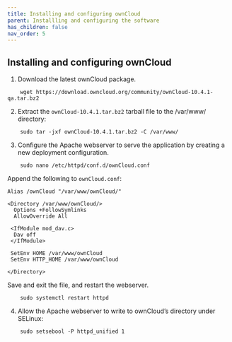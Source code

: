 ```yaml
---
title: Installing and configuring ownCloud
parent: Installling and configuring the software
has_children: false
nav_order: 5
---
```


## Installing and configuring ownCloud

1. Download the latest ownCloud package.

```shell
	wget https://download.owncloud.org/community/ownCloud-10.4.1-qa.tar.bz2
```

2. Extract the `ownCloud-10.4.1.tar.bz2` tarball file to the /var/www/ directory:

```shell
	sudo tar -jxf ownCloud-10.4.1.tar.bz2 -C /var/www/
```

3. Configure the Apache webserver to serve the application by creating a new deployment configuration. 

```shell
	sudo nano /etc/httpd/conf.d/ownCloud.conf
```

Append the following to `ownCloud.conf`:

```
Alias /ownCloud "/var/www/ownCloud/"

<Directory /var/www/ownCloud/>
  Options +FollowSymlinks
  AllowOverride All

 <IfModule mod_dav.c>
  Dav off
 </IfModule>

 SetEnv HOME /var/www/ownCloud
 SetEnv HTTP_HOME /var/www/ownCloud

</Directory>
```

Save and exit the file, and restart the webserver.

```shell
	sudo systemctl restart httpd
```

4. Allow the Apache webserver to write to ownCloud’s directory under SELinux:

```shell
	sudo setsebool -P httpd_unified 1
```